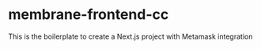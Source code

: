 # membrane-frontend-cc
This is the boilerplate to create a Next.js project with Metamask integration
